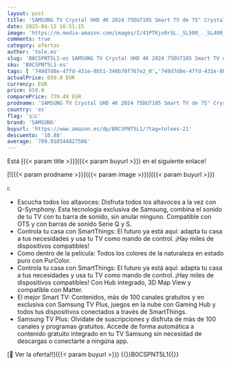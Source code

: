 ```yaml
---
layout: post
title: 'SAMSUNG TV Crystal UHD 4K 2024 75DU7105 Smart TV de 75" Crystal UHD con Colores Puros con PurColor  el Mejor Smart TV  Todos los Altavoces a la Vez con Q-Symphony y controla tu casa con SmartThings'
date: 2025-04-12 16:51:15
image: 'https://m.media-amazon.com/images/I/41PTKjx0rSL._SL500_._SL400_.jpg'
comments: true
category: ofertas
author: 'tole.es'
slug: 'B0CSPNT5L1-es SAMSUNG TV Crystal UHD 4K 2024 75DU7105 Smart TV de 75"...'
sku: 'B0CSPNT5L1-es'
tags: [ '749d7d8e-47fd-431e-8b51-348b70f767e2_0','749d7d8e-47fd-431e-8b51-348b70f767e2_3001','749d7d8e-47fd-431e-8b51-348b70f767e2_401','Arborist Merchandising Root','Custom Stores','Electrónica','NOVEDADES','Self Service','Special Features Stores','TV, para cualquier necesidad','TV, vídeo y home cinema','TVs >70"','Televisores','Xbox Anywhere - Selección de televisores Samsung','dd635ce1-b8f1-4920-b4b9-c00c26aa6274_0','dd635ce1-b8f1-4920-b4b9-c00c26aa6274_7001','samsung','smart','tv','🇪🇸', ]
actualPrice: 659.0 EUR
currency: EUR
price: 659.0
comparePrice: 739.49 EUR
prodname: 'SAMSUNG TV Crystal UHD 4K 2024 75DU7105 Smart TV de 75" Crystal UHD con Colores Puros con PurColor  el Mejor Smart TV  Todos los Altavoces a la Vez con Q-Symphony y controla tu casa con SmartThings'
country: 'es'
flag: '🇪🇸'
brand: 'SAMSUNG'
buyurl: 'https://www.amazon.es/dp/B0CSPNT5L1/?tag=tolees-21'
descuento: '10.88'
average: '709.910344827586'
---
```


Está [{{< param title >}}]({{< param buyurl >}}) en el siguiente enlace!

[![{{< param prodname >}}]({{< param image >}})]({{< param buyurl >}})

ℹ️:

- Escucha todos los altavoces: Disfruta todos los altavoces a la vez con Q-Symphony. Esta tecnología exclusiva de Samsung, combina el sonido de tu TV con tu barra de sonido, sin anular ninguno. Compatible con OTS y con barras de sonido Serie Q y S.
- Controla tu casa con SmartThings: El futuro ya está aquí: adapta tu casa a tus necesidades y usa tu TV como mando de control. ¡Hay miles de dispositivos compatibles!
- Como dentro de la película: Todos los colores de la naturaleza en estado puro con PurColor.
- Controla tu casa con SmartThings: El futuro ya está aquí: adapta tu casa a tus necesidades y usa tu TV como mando de control. ¡Hay miles de dispositivos compatibles! Con Hub integrado, 3D Map View y compatible con Matter.
- El mejor Smart TV: Contenidos, más de 100 canales gratuitos y en exclusiva con Samsung TV Plus, juegos en la nube con Gaming Hub y todos tus dispositivos conectados a través de SmartThings.
- Samsung TV Plus: Olvídate de suscripciones y disfruta de más de 100 canales y programas gratuitos. Accede de forma automática a contenido gratuito integrado en tu TV Samsung sin necesidad de descargas o conectarte a ningúna app.

[🛒 Ver la oferta!!]({{< param buyurl >}})
{{<world>}}B0CSPNT5L1{{</world>}}
